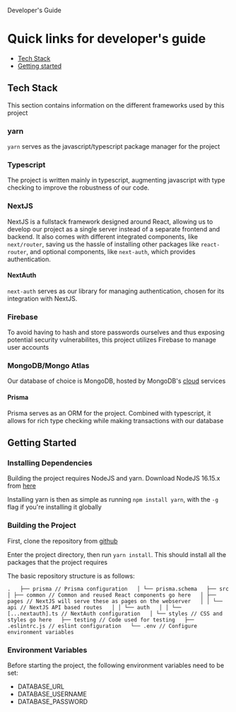 Developer's Guide 

Quick links for developer's guide
=================================

*   [Tech Stack](#tech-stack)
*   [Getting started](#quickstart)

Tech Stack
----------

This section contains information on the different frameworks used by this project

### yarn

`yarn` serves as the javascript/typescript package manager for the project

### Typescript

The project is written mainly in typescript, augmenting javascript with type checking to improve the robustness of our code.

### NextJS

NextJS is a fullstack framework designed around React, allowing us to develop our project as a single server instead of a separate frontend and backend. It also comes with different integrated components, like `next/router`, saving us the hassle of installing other packages like `react-router`, and optional components, like `next-auth`, which provides authentication.

#### NextAuth

`next-auth` serves as our library for managing authentication, chosen for its integration with NextJS.

### Firebase

To avoid having to hash and store passwords ourselves and thus exposing potential security vulnerabilites, this project utilizes Firebase to manage user accounts

### MongoDB/Mongo Atlas

Our database of choice is MongoDB, hosted by MongoDB's [cloud](https://mongodb.com) services

#### Prisma

Prisma serves as an ORM for the project. Combined with typescript, it allows for rich type checking while making transactions with our database

Getting Started
---------------

### Installing Dependencies

Building the project requires NodeJS and yarn. Download NodeJS 16.15.x from [here](https://nodejs.org/download/release/latest-v16.x/)

Installing yarn is then as simple as running `npm install yarn`, with the `-g` flag if you're installing it globally

### Building the Project

First, clone the repository from [github](https://github.com/leeyi45/lunchhitch)

Enter the project directory, then run `yarn install`. This should install all the packages that the project requires

The basic repository structure is as follows:

`.   ├── prisma // Prisma configuration   │ └── prisma.schema   ├── src   │ ├── common // Common and reused React components go here   │ ├── pages // NextJS will serve these as pages on the webserver   │ │ └── api // NextJS API based routes   │ │ └── auth   │ │ └── [...nextauth].ts // NextAuth configuration   │ └── styles // CSS and styles go here   ├── testing // Code used for testing   ├── .eslintrc.js // eslint configuration   └── .env // Configure environment variables   `

### Environment Variables

Before starting the project, the following environment variables need to be set:

*   DATABASE\_URL
*   DATABASE\_USERNAME
*   DATABASE\_PASSWORD